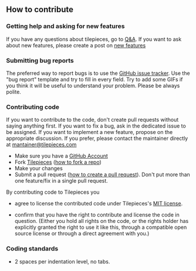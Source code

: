 ## How to contribute

### Getting help and asking for new features

If you have any questions about tilepieces, go to 
[Q&A](https://github.com/tilepieces/tilepieces/discussions/categories/q-a).
If you want to ask about new features, please create a post on 
[new features](https://github.com/tilepieces/tilepieces/discussions/categories/new-features)

### Submitting bug reports

The preferred way to report bugs is to use the
[GitHub issue tracker](https://github.com/tilepieces/tilepieces/issues).
Use the "bug report" template and try to fill in every field. Try to add some GIFs if you think it will be useful to understand your problem.
Please be always polite.

### Contributing code

If you want to contribute to the code, don't create pull requests without saying anything first. If you want to fix a bug, ask in the dedicated issue to be assigned. If you want to implement a new feature, propose on the appropriate discussion. 
If you prefer, please contact the maintainer directly at [mantainer@tilepieces.com](mailto:mantainer@tilepieces.com)

- Make sure you have a [GitHub Account](https://github.com/signup/free)
- Fork [Tilepieces](https://github.com/tilepieces/tilepieces)
  ([how to fork a repo](https://help.github.com/articles/fork-a-repo))
- Make your changes
- Submit a pull request
  ([how to create a pull request](https://help.github.com/articles/fork-a-repo)).
  Don't put more than one feature/fix in a single pull request.

By contributing code to Tilepieces you

- agree to license the contributed code under Tilepieces's [MIT license](https://github.com/tilepieces/tilepieces/blob/main/LICENSE).

- confirm that you have the right to contribute and license the code
  in question. (Either you hold all rights on the code, or the rights
  holder has explicitly granted the right to use it like this,
  through a compatible open source license or through a direct
  agreement with you.)

### Coding standards

- 2 spaces per indentation level, no tabs.
